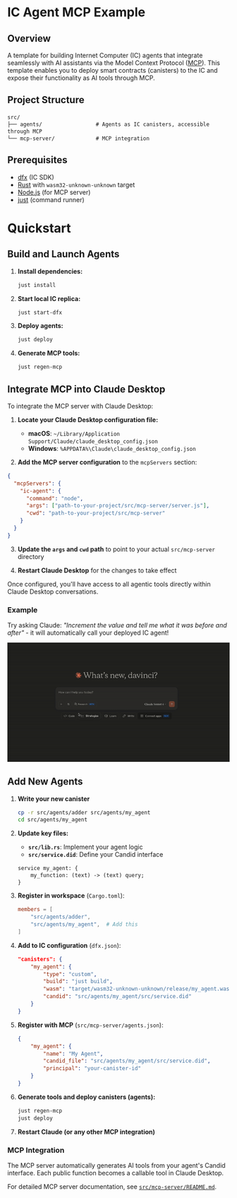 # IC Agent MCP Example

## Overview
A template for building Internet Computer (IC) agents that integrate seamlessly with AI assistants via the Model Context Protocol ([MCP](https://modelcontextprotocol.io/)). This template enables you to deploy smart contracts (canisters) to the IC and expose their functionality as AI tools through MCP.

## Project Structure
```
src/
├── agents/                 # Agents as IC canisters, accessible through MCP
└── mcp-server/             # MCP integration
```

## Prerequisites
- [dfx](https://internetcomputer.org/docs/current/developer-docs/getting-started/install/) (IC SDK)
- [Rust](https://rustup.rs/) with `wasm32-unknown-unknown` target
- [Node.js](https://nodejs.org/) (for MCP server)
- [just](https://github.com/casey/just) (command runner)

# Quickstart
## Build and Launch Agents

1. **Install dependencies:**
   ```bash
   just install
   ```

2. **Start local IC replica:**
   ```bash
   just start-dfx
   ```

3. **Deploy agents:**
   ```bash
   just deploy
   ```

4. **Generate MCP tools:**
   ```bash
   just regen-mcp
   ```


## Integrate MCP into Claude Desktop

To integrate the MCP server with Claude Desktop:

1. **Locate your Claude Desktop configuration file:**
   - **macOS**: `~/Library/Application Support/Claude/claude_desktop_config.json`
   - **Windows**: `%APPDATA%\Claude\claude_desktop_config.json`

2. **Add the MCP server configuration** to the `mcpServers` section:
```json
{
  "mcpServers": {
    "ic-agent": {
      "command": "node",
      "args": ["path-to-your-project/src/mcp-server/server.js"],
      "cwd": "path-to-your-project/src/mcp-server"
    }
  }
}
```

3. **Update the `args` and `cwd` path** to point to your actual `src/mcp-server` directory

4. **Restart Claude Desktop** for the changes to take effect

Once configured, you'll have access to all agentic tools directly within Claude Desktop conversations.

### Example
Try asking Claude: *"Increment the value and tell me what it was before and after"* - it will automatically call your deployed IC agent!

![Claude Integration](.github/images/claude.gif)


## Add New Agents

1. **Write your new canister**
   ```bash
   cp -r src/agents/adder src/agents/my_agent
   cd src/agents/my_agent
   ```

2. **Update key files:**
   - **`src/lib.rs`**: Implement your agent logic
   - **`src/service.did`**: Define your Candid interface
   ```did
   service my_agent: {
       my_function: (text) -> (text) query;
   }
   ```

3. **Register in workspace** (`Cargo.toml`):
   ```toml
   members = [
       "src/agents/adder",
       "src/agents/my_agent",  # Add this
   ]
   ```

4. **Add to IC configuration** (`dfx.json`):
   ```json
   "canisters": {
       "my_agent": {
           "type": "custom",
           "build": "just build",
           "wasm": "target/wasm32-unknown-unknown/release/my_agent.wasm",
           "candid": "src/agents/my_agent/src/service.did"
       }
   }
   ```

5. **Register with MCP** (`src/mcp-server/agents.json`):
   ```json
   {
       "my_agent": {
           "name": "My Agent",
           "candid_file": "src/agents/my_agent/src/service.did",
           "principal": "your-canister-id"
       }
   }
   ```

6. **Generate tools and deploy canisters (agents):**
   ```bash
   just regen-mcp
   just deploy
   ```

7. **Restart Claude (or any other MCP integration)**

### MCP Integration

The MCP server automatically generates AI tools from your agent's Candid interface. Each public function becomes a callable tool in Claude Desktop.

For detailed MCP server documentation, see [`src/mcp-server/README.md`](src/mcp-server/README.md).
